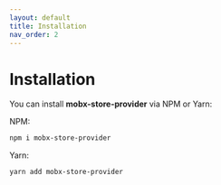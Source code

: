 ```yaml
---
layout: default
title: Installation
nav_order: 2
---
```


# Installation

You can install **mobx-store-provider** via NPM or Yarn:

NPM:

```bash
npm i mobx-store-provider
```

Yarn:

```bash
yarn add mobx-store-provider
```

